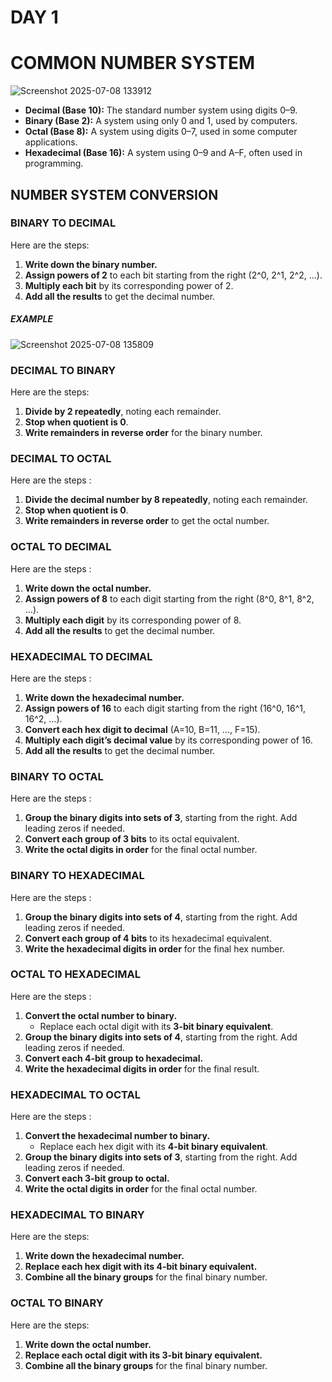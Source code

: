 # DAY 1
# COMMON NUMBER SYSTEM
![Screenshot 2025-07-08 133912](https://github.com/user-attachments/assets/45588729-123f-4ff0-8087-9c56358863e5)

* **Decimal (Base 10):** The standard number system using digits 0–9.
* **Binary (Base 2):** A system using only 0 and 1, used by computers.
* **Octal (Base 8):** A system using digits 0–7, used in some computer applications.
* **Hexadecimal (Base 16):** A system using 0–9 and A–F, often used in programming.

## NUMBER SYSTEM CONVERSION

### BINARY TO DECIMAL
Here are  the steps:
1. **Write down the binary number.**
2. **Assign powers of 2** to each bit starting from the right (2^0, 2^1, 2^2, …).
3. **Multiply each bit** by its corresponding power of 2.
4. **Add all the results** to get the decimal number.
##### EXAMPLE   
![Screenshot 2025-07-08 135809](https://github.com/user-attachments/assets/30937634-45aa-4a84-8c29-f2d25a280d23)



### DECIMAL TO BINARY
Here are the steps:
1. **Divide by 2 repeatedly**, noting each remainder.
2. **Stop when quotient is 0**.
3. **Write remainders in reverse order** for the binary number.


### DECIMAL TO OCTAL 
Here are the steps :
1. **Divide the decimal number by 8 repeatedly**, noting each remainder.
2. **Stop when quotient is 0**.
3. **Write remainders in reverse order** to get the octal number.

### OCTAL TO DECIMAL
Here are the steps :
1. **Write down the octal number.**
2. **Assign powers of 8** to each digit starting from the right (8^0, 8^1, 8^2, …).
3. **Multiply each digit** by its corresponding power of 8.
4. **Add all the results** to get the decimal number.

### HEXADECIMAL TO DECIMAL
Here are the steps :
1. **Write down the hexadecimal number.**
2. **Assign powers of 16** to each digit starting from the right (16^0, 16^1, 16^2, …).
3. **Convert each hex digit to decimal** (A=10, B=11, …, F=15).
4. **Multiply each digit’s decimal value** by its corresponding power of 16.
5. **Add all the results** to get the decimal number.

### BINARY TO OCTAL
Here are the steps :
1. **Group the binary digits into sets of 3**, starting from the right. Add leading zeros if needed.
2. **Convert each group of 3 bits** to its octal equivalent.
3. **Write the octal digits in order** for the final octal number.

### BINARY TO HEXADECIMAL
Here are the steps :
1. **Group the binary digits into sets of 4**, starting from the right. Add leading zeros if needed.
2. **Convert each group of 4 bits** to its hexadecimal equivalent.
3. **Write the hexadecimal digits in order** for the final hex number.

### OCTAL TO HEXADECIMAL
Here are the steps :
1. **Convert the octal number to binary.**
   * Replace each octal digit with its **3-bit binary equivalent**.
2. **Group the binary digits into sets of 4**, starting from the right. Add leading zeros if needed.
3. **Convert each 4-bit group to hexadecimal.**
4. **Write the hexadecimal digits in order** for the final result.

### HEXADECIMAL TO OCTAL
Here are the steps :
1. **Convert the hexadecimal number to binary.**
   * Replace each hex digit with its **4-bit binary equivalent**.
2. **Group the binary digits into sets of 3**, starting from the right. Add leading zeros if needed.
3. **Convert each 3-bit group to octal.**
4. **Write the octal digits in order** for the final octal number.

### HEXADECIMAL TO BINARY
Here are the steps:
1. **Write down the hexadecimal number.**
2. **Replace each hex digit with its 4-bit binary equivalent.**
3. **Combine all the binary groups** for the final binary number.

### OCTAL TO BINARY
Here are the steps:
1. **Write down the octal number.**
2. **Replace each octal digit with its 3-bit binary equivalent.**
3. **Combine all the binary groups** for the final binary number.
















